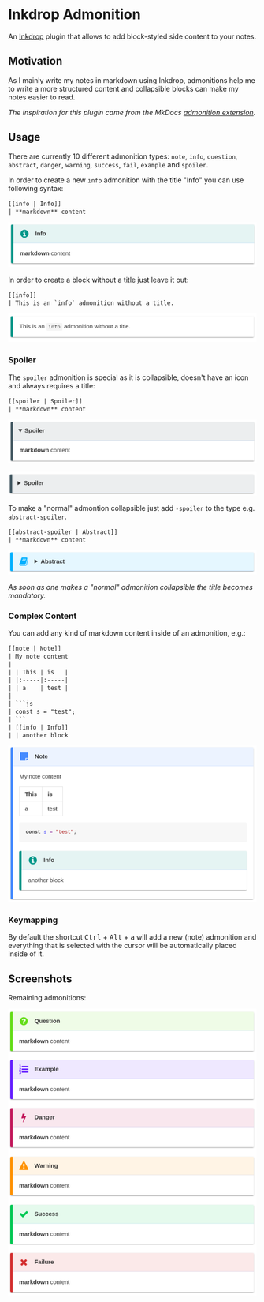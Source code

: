 # Inkdrop Admonition

An [Inkdrop](https://www.inkdrop.info/) plugin that allows to add block-styled side content to your notes.

## Motivation

As I mainly write my notes in markdown using Inkdrop, admonitions help me to write a more structured content and collapsible blocks can make my notes easier to read.

_The inspiration for this plugin came from the MkDocs [admonition extension](https://squidfunk.github.io/mkdocs-material/extensions/admonition/)._

## Usage

There are currently 10 different admonition types: `note`, `info`, `question`, `abstract`, `danger`, `warning`, `success`, `fail`, `example` and `spoiler`.

In order to create a new `info` admonition with the title "Info" you can use following syntax:
```
[[info | Info]]
| **markdown** content
```

![Picture of an info admonition](https://github.com/libeanim/inkdrop-admonition/raw/master/docs/images/info.png)

In order to create a block without a title just leave it out:
```
[[info]]
| This is an `info` admonition without a title.
```

![Picture of an info admonition without a title](https://github.com/libeanim/inkdrop-admonition/raw/master/docs/images/info-no-title.png)

### Spoiler

The `spoiler` admonition is special as it is collapsible, doesn't have an icon and always requires a title:
```
[[spoiler | Spoiler]]
| **markdown** content
```

![Picture of an open spoiler admonition](https://github.com/libeanim/inkdrop-admonition/raw/master/docs/images/spoiler-open.png)

![Picture of a closed spoiler admonition](https://github.com/libeanim/inkdrop-admonition/raw/master/docs/images/spoiler-closed.png)


To make a "normal" admontion collapsible just add `-spoiler` to the type e.g. `abstract-spoiler`.

```
[[abstract-spoiler | Abstract]]
| **markdown** content
```
![Picture of an abstract spoiler admonition](https://github.com/libeanim/inkdrop-admonition/raw/master/docs/images/abstract-spoiler.png)

 _As soon as one makes a "normal" admonition collapsible the title becomes mandatory._

### Complex Content

You can add any kind of markdown content inside of an admonition, e.g.:

```
[[note | Note]]
| My note content
|
| | This | is   |
| |:-----|:-----|
| | a    | test |
| 
| ```js
| const s = "test";
| ```
| [[info | Info]]
| | another block
```

![Picture of an admonition with markdown content](https://github.com/libeanim/inkdrop-admonition/raw/master/docs/images/complex-content.png)

### Keymapping

By default the shortcut <kbd>Ctrl</kbd> + <kbd>Alt</kbd> + <kbd>a</kbd> will add a new (note) admonition and everything that is selected with the cursor will be automatically placed inside of it.

## Screenshots
Remaining admonitions:

![Picture of remaining admonitions](https://github.com/libeanim/inkdrop-admonition/raw/master/docs/images/remaining.png)
